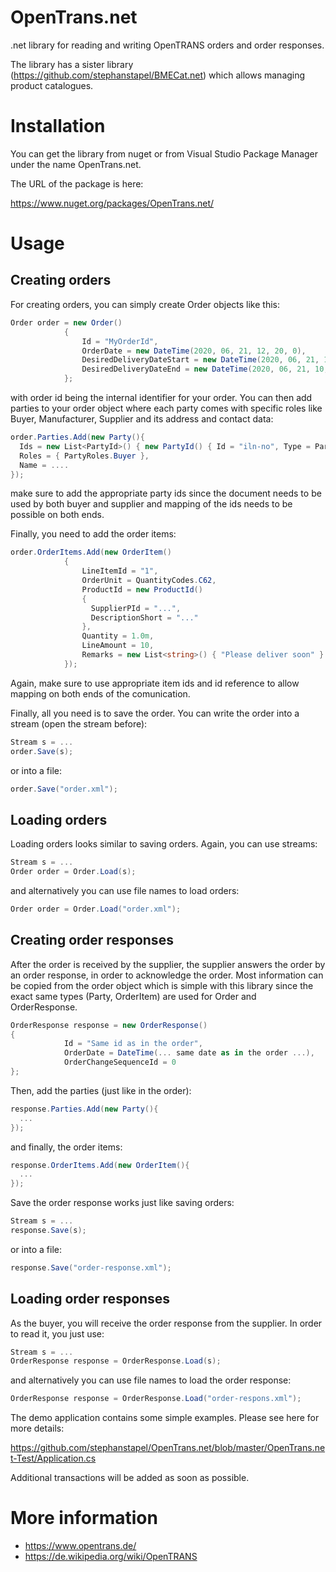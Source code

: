 # OpenTrans.net

.net library for reading and writing OpenTRANS orders and order responses.

The library has a sister library (https://github.com/stephanstapel/BMECat.net) which allows managing product catalogues.

# Installation
You can get the library from nuget or from Visual Studio Package Manager under the name OpenTrans.net.

The URL of the package is here:

https://www.nuget.org/packages/OpenTrans.net/

# Usage
## Creating orders
For creating orders, you can simply create Order objects like this:

```csharp
Order order = new Order()
            {
                Id = "MyOrderId",
                OrderDate = new DateTime(2020, 06, 21, 12, 20, 0),
                DesiredDeliveryDateStart = new DateTime(2020, 06, 21, 10, 0, 0),
                DesiredDeliveryDateEnd = new DateTime(2020, 06, 21, 10, 0, 0),
            };
```

with order id being the internal identifier for your order.
You can then add parties to your order object where each party comes with specific roles like Buyer, Manufacturer, Supplier and its address and contact data:

```csharp
order.Parties.Add(new Party(){
  Ids = new List<PartyId>() { new PartyId() { Id = "iln-no", Type = PartyIdTypes.ILN } },
  Roles = { PartyRoles.Buyer },
  Name = ....
});
```

make sure to add the appropriate party ids since the document needs to be used by both buyer and supplier and mapping of the ids needs to be possible on both ends.

Finally, you need to add the order items:

```csharp
order.OrderItems.Add(new OrderItem()
            {
                LineItemId = "1",
                OrderUnit = QuantityCodes.C62,
                ProductId = new ProductId()
                {
                  SupplierPId = "...",
                  DescriptionShort = "..."
                },
                Quantity = 1.0m,
                LineAmount = 10,
                Remarks = new List<string>() { "Please deliver soon" }
            });
```

Again, make sure to use appropriate item ids and id reference to allow mapping on both ends of the comunication.
  
Finally, all you need is to save the order. You can write the order into a stream (open the stream before):
```csharp
Stream s = ...
order.Save(s);
```

or into a file:

```csharp
order.Save("order.xml");
```

## Loading orders
Loading orders looks similar to saving orders. Again, you can use streams:

```csharp
Stream s = ...
Order order = Order.Load(s);
```

and alternatively you can use file names to load orders:

```csharp
Order order = Order.Load("order.xml");
```

## Creating order responses
After the order is received by the supplier, the supplier answers the order by an order response, in order to acknowledge the order.
Most information can be copied from the order object which is simple with this library since the exact same types (Party, OrderItem) are used for Order and OrderResponse.

```csharp
OrderResponse response = new OrderResponse()
{
            Id = "Same id as in the order",
            OrderDate = DateTime(... same date as in the order ...),
            OrderChangeSequenceId = 0           
};
```

Then, add the parties (just like in the order):

```csharp
response.Parties.Add(new Party(){
  ...
});
```

and finally, the order items:

```csharp
response.OrderItems.Add(new OrderItem(){
  ...
});
```


Save the order response works just like saving orders:

```csharp
Stream s = ...
response.Save(s);
```

or into a file:

```csharp
response.Save("order-response.xml");
```

## Loading order responses
As the buyer, you will receive the order response from the supplier. In order to read it, you just use:

```csharp
Stream s = ...
OrderResponse response = OrderResponse.Load(s);
```

and alternatively you can use file names to load the order response:

```csharp
OrderResponse response = OrderResponse.Load("order-respons.xml");
```

The demo application contains some simple examples. Please see here for more details:

https://github.com/stephanstapel/OpenTrans.net/blob/master/OpenTrans.net-Test/Application.cs 

Additional transactions will be added as soon as possible.

# More information
* https://www.opentrans.de/
* https://de.wikipedia.org/wiki/OpenTRANS
